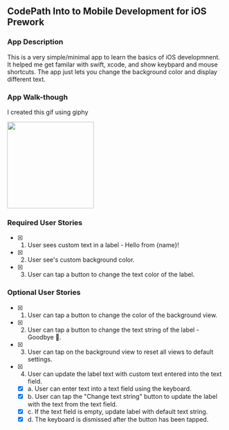 ## CodePath Into to Mobile Development for iOS Prework

### App Description
This is a very simple/minimal app to learn the basics of iOS developmnent. It helped me get familar with swift, xcode, and show keybpard and mouse shortcuts. The app just lets you change the background color and display different text. 

### App Walk-though
I created this gif using giphy


<img src="https://media.giphy.com/media/r5wKYDkwv2sy9WeJQP/giphy.gif" width=200><br>

### Required User Stories
- [X] 1. User sees custom text in a label - Hello from {name}!
- [X] 2. User see's custom background color.
- [X] 3. User can tap a button to change the text color of the label.

### Optional User Stories
- [X] 1. User can tap a button to change the color of the background view.
- [X] 2. User can tap a button to change the text string of the label - Goodbye 👋.
- [X] 3. User can tap on the background view to reset all views to default settings.
- [X] 4. User can update the label text with custom text entered into the text field.
   - [X] a. User can enter text into a text field using the keyboard.
   - [X] b. User can tap the "Change text string" button to update the label with the text from the text field.
   - [X] c. If the text field is empty, update label with default text string.
   - [X] d. The keyboard is dismissed after the button has been tapped.
